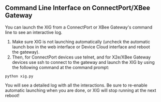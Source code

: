 ## Command Line Interface on ConnectPort/XBee Gateway ##

You can launch the XIG from a ConnectPort or XBee Gateway's command line to see an interactive log.
  1. Make sure XIG is not launching automatically (uncheck the automatic launch box in the web interface or Device Cloud interface and reboot the gateway).
  1. Then, for ConnectPort devices use telnet, and for X2e/XBee Gateway devices use ssh to connect to the gateway and launch the XIG by using  the following command at the command prompt:

```
python xig.py
```

You will see a detailed log with all the interactions. Be sure to re-enable automatic launching when you are done, or XIG will stop running at the next reboot!